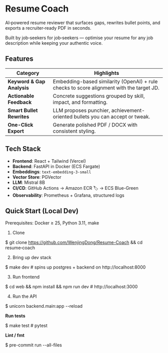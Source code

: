 # Resume Coach

AI‑powered resume reviewer that surfaces gaps, rewrites bullet points, and exports a recruiter‑ready PDF in seconds.

Built by job‑seekers for job‑seekers — optimise your resume for any job description while keeping your authentic voice.

## Features

| Category | Highlights |
|----------|------------|
| **Keyword & Gap Analysis** | Embedding-based similarity (OpenAI) + rule checks to score alignment with the target JD. |
| **Actionable Feedback** | Concrete suggestions grouped by skill, impact, and formatting. |
| **Smart Bullet Rewrites** | LLM proposes punchier, achievement-oriented bullets you can accept or tweak. |
| **One-Click Export** | Generate polished PDF / DOCX with consistent styling. |

##  Tech Stack

- **Frontend**: React + Tailwind (Vercel)
- **Backend**: FastAPI in Docker (ECS Fargate)
- **Embeddings**: `text-embedding-3-small`
- **Vector Store**: PGVector
- **LLM**: Mistral 8B
- **CI/CD**: GitHub Actions → Amazon ECR 🏷️ → ECS Blue-Green
- **Observability**: Prometheus + Grafana, structured logs

##  Quick Start (Local Dev)
Prerequisites: Docker ≥ 25, Python 3.11, make
1. Clone
   
$ git clone https://github.com/WenjingDong/Resume-Coach && cd resume‑coach

2. Bring up dev stack
   
$ make dev   # spins up postgres + backend on http://localhost:8000

3. Run frontend
   
$ cd web && npm install && npm run dev  # http://localhost:3000

4. Run the API
   
$ unicorn backend.main:app --reload

**Run tests**

$ make test   # pytest

**Lint / fmt**

$ pre-commit run --all-files
